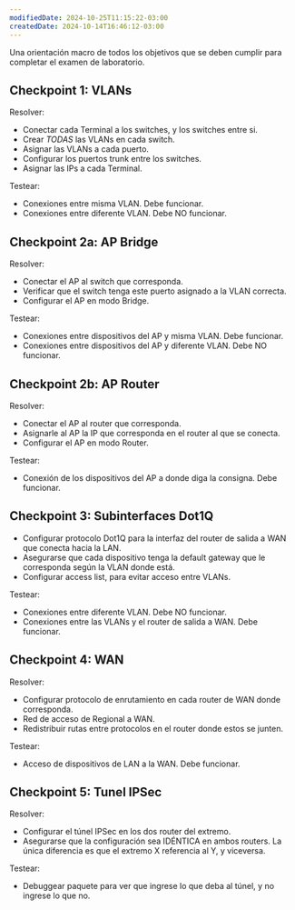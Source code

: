 ```yaml
---
modifiedDate: 2024-10-25T11:15:22-03:00
createdDate: 2024-10-14T16:46:12-03:00
---
```

Una orientación macro de todos los objetivos que se deben cumplir para completar el examen de laboratorio.
## Checkpoint 1: VLANs
Resolver:
- Conectar cada Terminal a los switches, y los switches entre si.
- Crear *TODAS* las VLANs en cada switch.
- Asignar las VLANs a cada puerto.
- Configurar los puertos trunk entre los switches.
- Asignar las IPs a cada Terminal.

Testear:
- Conexiones entre misma VLAN. Debe funcionar.
- Conexiones entre diferente VLAN. Debe NO funcionar.
## Checkpoint 2a: AP Bridge
Resolver:
- Conectar el AP al switch que corresponda.
- Verificar que el switch tenga este puerto asignado a la VLAN correcta.
- Configurar el AP en modo Bridge.

Testear:
- Conexiones entre dispositivos del AP y misma VLAN. Debe funcionar.
- Conexiones entre dispositivos del AP y diferente VLAN. Debe NO funcionar.
## Checkpoint 2b: AP Router
Resolver:
- Conectar el AP al router que corresponda.
- Asignarle al AP la IP que corresponda en el router al que se conecta.
- Configurar el AP en modo Router.

Testear:
- Conexión de los dispositivos del AP a donde diga la consigna. Debe funcionar.
## Checkpoint 3: Subinterfaces Dot1Q
- Configurar protocolo Dot1Q para la interfaz del router de salida a WAN que conecta hacia la LAN.
- Asegurarse que cada dispositivo tenga la default gateway que le corresponda según la VLAN donde está.
- Configurar access list, para evitar acceso entre VLANs.

Testear:
- Conexiones entre diferente VLAN. Debe NO funcionar.
- Conexiones entre las VLANs y el router de salida a WAN. Debe funcionar.
## Checkpoint 4: WAN
Resolver:
- Configurar protocolo de enrutamiento en cada router de WAN donde corresponda.
- Red de acceso de Regional a WAN.
- Redistribuir rutas entre protocolos en el router donde estos se junten.

Testear:
- Acceso de dispositivos de LAN a la WAN. Debe funcionar.
## Checkpoint 5: Tunel IPSec
Resolver:
- Configurar el túnel IPSec en los dos router del extremo.
- Asegurarse que la configuración sea IDÉNTICA en ambos routers. La única diferencia es que el extremo X referencia al Y, y viceversa.

Testear:
- Debuggear paquete para ver que ingrese lo que deba al túnel, y no ingrese lo que no.